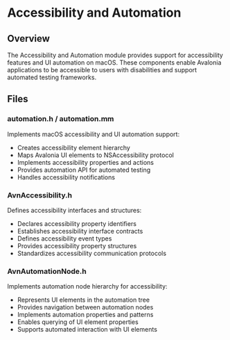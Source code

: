 # Accessibility and Automation

## Overview
The Accessibility and Automation module provides support for accessibility features and UI automation on macOS. These components enable Avalonia applications to be accessible to users with disabilities and support automated testing frameworks.

## Files

### automation.h / automation.mm
Implements macOS accessibility and UI automation support:
- Creates accessibility element hierarchy
- Maps Avalonia UI elements to NSAccessibility protocol
- Implements accessibility properties and actions
- Provides automation API for automated testing
- Handles accessibility notifications

### AvnAccessibility.h
Defines accessibility interfaces and structures:
- Declares accessibility property identifiers
- Establishes accessibility interface contracts
- Defines accessibility event types
- Provides accessibility property structures
- Standardizes accessibility communication protocols

### AvnAutomationNode.h
Implements automation node hierarchy for accessibility:
- Represents UI elements in the automation tree
- Provides navigation between automation nodes
- Implements automation properties and patterns
- Enables querying of UI element properties
- Supports automated interaction with UI elements 
